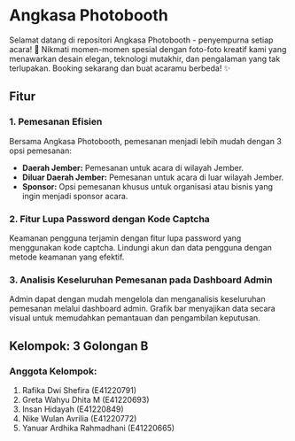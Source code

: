 # Angkasa Photobooth

Selamat datang di repositori Angkasa Photobooth - penyempurna setiap acara! 🚀 Nikmati momen-momen spesial dengan foto-foto kreatif kami yang menawarkan desain elegan, teknologi mutakhir, dan pengalaman yang tak terlupakan. Booking sekarang dan buat acaramu berbeda! ✨

## Fitur

### 1. Pemesanan Efisien
Bersama Angkasa Photobooth, pemesanan menjadi lebih mudah dengan 3 opsi pemesanan:
- **Daerah Jember:** Pemesanan untuk acara di wilayah Jember.
- **Diluar Daerah Jember:** Pemesanan untuk acara di luar wilayah Jember.
- **Sponsor:** Opsi pemesanan khusus untuk organisasi atau bisnis yang ingin menjadi sponsor acara.

### 2. Fitur Lupa Password dengan Kode Captcha
Keamanan pengguna terjamin dengan fitur lupa password yang menggunakan kode captcha. Lindungi akun dan data pengguna dengan metode keamanan yang efektif.

### 3. Analisis Keseluruhan Pemesanan pada Dashboard Admin
Admin dapat dengan mudah mengelola dan menganalisis keseluruhan pemesanan melalui dashboard admin. Grafik bar menyajikan data secara visual untuk memudahkan pemantauan dan pengambilan keputusan.

## Kelompok: 3 Golongan B

### Anggota Kelompok:
1. Rafika Dwi Shefira (E41220791)
2. Greta Wahyu Dhita M (E41220693)
3. Insan Hidayah (E41220849)
4. Nike Wulan Avrilia (E41220772)
5. Yanuar Ardhika Rahmadhani (E41220665)
